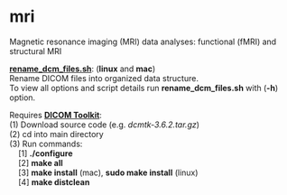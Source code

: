 mri
==========

Magnetic resonance imaging (MRI) data analyses: functional (fMRI) and structural MRI

[**rename_dcm_files.sh**](https://github.com/ealayher/mri/blob/master/rename_dcm_files.sh): (**linux** and **mac**)  
Rename DICOM files into organized data structure.  
To view all options and script details run **rename_dcm_files.sh** with (**-h**) option.

Requires [**DICOM Toolkit**](http://dicom.offis.de/dcmtk.php.en):  
(1) Download source code (e.g. *dcmtk-3.6.2.tar.gz*)  
(2) cd into main directory  
(3) Run commands:  
&nbsp;&nbsp;&nbsp;&nbsp;[1] **./configure**  
&nbsp;&nbsp;&nbsp;&nbsp;[2] **make all**  
&nbsp;&nbsp;&nbsp;&nbsp;[3] **make install** (mac), **sudo make install** (linux)  
&nbsp;&nbsp;&nbsp;&nbsp;[4] **make distclean**
